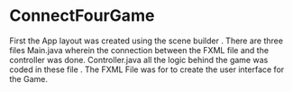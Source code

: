# ConnectFourGame
First the App layout was created using the scene builder .
There are three files Main.java wherein the connection between the FXML file and the controller was done.
Controller.java all the logic behind the game was coded in these file .
The FXML File was for to create the user interface for the Game.



